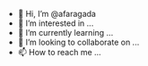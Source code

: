 - 👋 Hi, I’m @afaragada
- 👀 I’m interested in ...
- 🌱 I’m currently learning ...
- 💞️ I’m looking to collaborate on ...
- 📫 How to reach me ...

<!---
afaragada/afaragada is a ✨ special ✨ repository because its `README.md` (this file) appears on your GitHub profile.
You can click the Preview link to take a look at your changes.
--->
